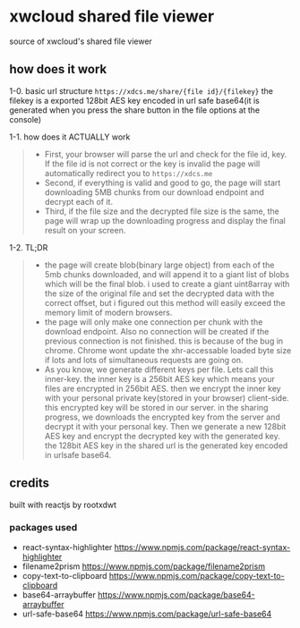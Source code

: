 # xwcloud shared file viewer

source of xwcloud's shared file viewer

## how does it work

1-0. basic url structure
`https://xdcs.me/share/{file id}/{filekey}`
the filekey is a exported 128bit AES key encoded in url safe base64(it is generated when you press the share button in the file options at the console)

1-1. how does it ACTUALLY work
> - First, your browser will parse the url and check for the file id, key. If the file id is not correct or the key is invalid the page will
  automatically redirect you to `https://xdcs.me`
> - Second, if everything is valid and good to go, the page will start downloading 5MB chunks from our download endpoint and decrypt each of it.
> - Third, if the file size and the decrypted file size is the same, the page will wrap up the downloading progress and display the final result on your screen.

1-2. TL;DR
> - the page will create blob(binary large object) from each of the 5mb chunks downloaded, and will append it to a giant list of blobs which will be the final blob.
  i used to create a giant uint8array with the size of the original file and set the decrypted data with the correct offset, but i figured out this method will easily exceed the
  memory limit of modern browsers.
> - the page will only make one connection per chunk with the download endpoint. Also no connection will be created if the previous connection is not finished.
  this is because of the bug in chrome. Chrome wont update the xhr-accessable loaded byte size if lots and lots of simultaneous requests
  are going on.
> - As you know, we generate different keys per file. Lets call this inner-key.
  the inner key is a 256bit AES key which means your files are encrypted in 256bit AES. then we encrypt the inner key
  with your personal private key(stored in your browser) client-side. this encrypted key will be stored in our server.
  in the sharing progress, we downloads the encrypted key from the server and decrypt it with your personal key. Then we generate a new 128bit AES key
  and encrypt the decrypted key with the generated key. the 128bit AES key in the shared url is the generated key encoded in urlsafe base64.

## credits
built with reactjs by rootxdwt
 ### packages used
 - react-syntax-highlighter https://www.npmjs.com/package/react-syntax-highlighter
 - filename2prism https://www.npmjs.com/package/filename2prism
 - copy-text-to-clipboard https://www.npmjs.com/package/copy-text-to-clipboard
 - base64-arraybuffer https://www.npmjs.com/package/base64-arraybuffer
 - url-safe-base64 https://www.npmjs.com/package/url-safe-base64
